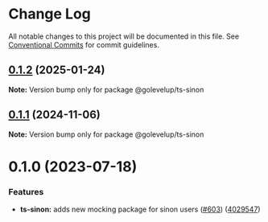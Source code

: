 # Change Log

All notable changes to this project will be documented in this file.
See [Conventional Commits](https://conventionalcommits.org) for commit guidelines.

## [0.1.2](https://github.com/golevelup/nestjs/compare/@golevelup/ts-sinon@0.1.1...@golevelup/ts-sinon@0.1.2) (2025-01-24)

**Note:** Version bump only for package @golevelup/ts-sinon

## [0.1.1](https://github.com/golevelup/nestjs/compare/@golevelup/ts-sinon@0.1.0...@golevelup/ts-sinon@0.1.1) (2024-11-06)

**Note:** Version bump only for package @golevelup/ts-sinon

# 0.1.0 (2023-07-18)

### Features

- **ts-sinon:** adds new mocking package for sinon users ([#603](https://github.com/golevelup/nestjs/issues/603)) ([4029547](https://github.com/golevelup/nestjs/commit/4029547c241a6a2337d5a381f5374dc4cb88db31))
